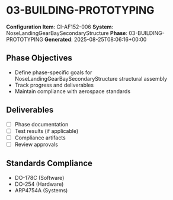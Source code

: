 # 03-BUILDING-PROTOTYPING

**Configuration Item**: CI-AF152-006
**System**: NoseLandingGearBaySecondaryStructure
**Phase**: 03-BUILDING-PROTOTYPING
**Generated**: 2025-08-25T08:06:16+00:00

## Phase Objectives
- Define phase-specific goals for NoseLandingGearBaySecondaryStructure structural assembly
- Track progress and deliverables
- Maintain compliance with aerospace standards

## Deliverables
- [ ] Phase documentation
- [ ] Test results (if applicable)
- [ ] Compliance artifacts
- [ ] Review approvals

## Standards Compliance
- DO-178C (Software)
- DO-254 (Hardware)
- ARP4754A (Systems)

